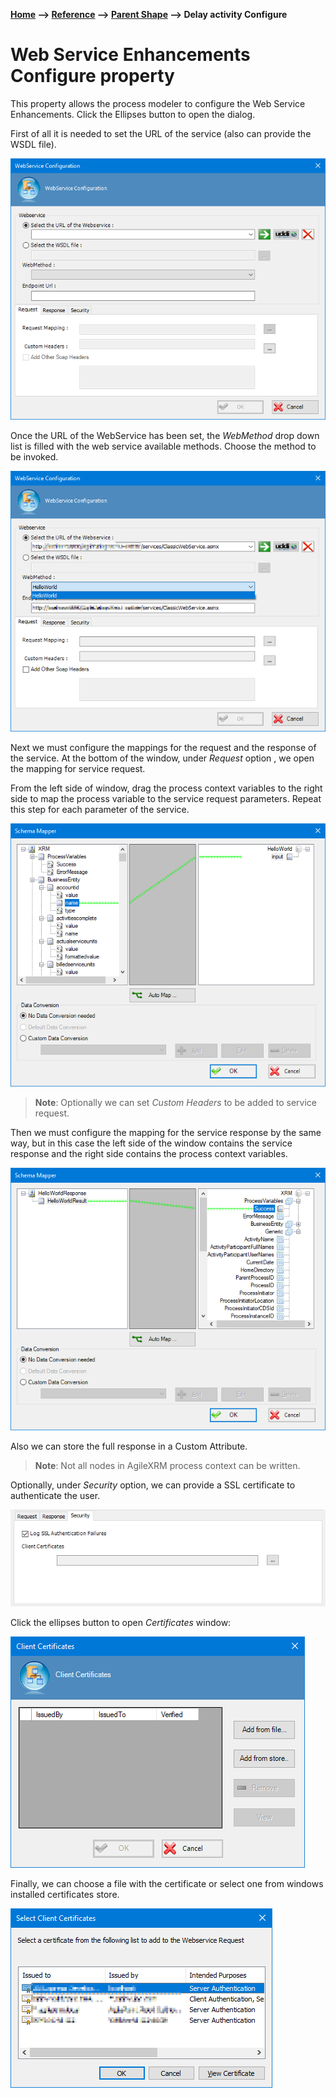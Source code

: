 __[Home](/) --> [Reference](/ref) --> [Parent Shape](javascript:history.back()) --> Delay activity Configure__

# Web Service Enhancements Configure property


This property allows the process modeler to configure the Web Service Enhancements. Click the Ellipses button to open the dialog.

First of all it is needed to set the URL of the service (also can provide the WSDL file).

![](../media/WebServiceEnhancements_Configure_01.png)

Once the URL of the WebService has been set, the *WebMethod* drop down list is filled with the web service available methods. Choose the method to be invoked.

![](../media/WebServiceEnhancements_Configure_02.png)

Next we must configure the mappings for the request and the response of the service. At the bottom of the window, under *Request* option , we open the mapping for service request.

From the left side of window, drag the process context variables to the right side to map the process variable to the service request parameters. Repeat this step for each parameter of the service. 

![](../media/WebServiceEnhancements_Configure_03.png)

> **Note**: Optionally we can set *Custom Headers* to be added to service request.

Then we must configure the mapping for the service response by the same way, but in this case the left side of the window contains the service response and the right side contains the process context variables.

![](../media/WebServiceEnhancements_Configure_04.png)

Also we can store the full response in a Custom Attribute.

> **Note**: Not all nodes in AgileXRM process context can be written.

Optionally, under *Security* option, we can provide a SSL certificate to authenticate the user.

![](../media/WebServiceEnhancements_Configure_05.png)

Click the ellipses button to open *Certificates* window:

![](../media/WebServiceEnhancements_Configure_06.png)

Finally, we can choose a file with the certificate or select one from windows installed certificates store.

![](../media/WebServiceEnhancements_Configure_07.png)